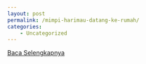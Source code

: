```yaml
---
layout: post
permalink: /mimpi-harimau-datang-ke-rumah/
categories:
    - Uncategorized
---
```


[Baca Selengkapnya](/06)